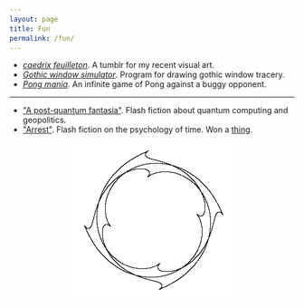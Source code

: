 ```yaml
---
layout: page
title: Fun
permalink: /fun/
---
```


- [*caedrix feuilleton*](https://caedrix.tumblr.com/). A tumblr for my
  recent visual art. <!-- *principium creaturarum*.-->
- [*Gothic window simulator*](https://www.openprocessing.org/sketch/571835). Program for drawing gothic window tracery.
- [*Pong mania*](https://www.openprocessing.org/sketch/590092). An
  infinite game of Pong against a buggy opponent.

---

- ["A post-quantum fantasia"]({{hapax.github.io}}/assets/pqf.pdf). Flash fiction about quantum computing and geopolitics.
- ["Arrest"]({{hapax.github.io}}/assets/arrest.pdf). Flash fiction on
  the psychology of time. Won a
  [thing](https://www.ubyssey.ca/science/arrestee-sci-fi-winner-2019/).
<!-- - ["Calling down the lightning"]({{hapax.github.io}}/assets/lightning.pdf). An
  essay on creativity and personality development. -->
<!-- - [*D'Alembert's Principle*]({{hapax.github.io}}/assets/D'Alembert). A
  book review. -->

<figure>
 <div style="text-align:center"><img src ="/images/gothic-2.png" />
 	 </div>
 </figure>

<!-- Will report back when I remember how to have it.
I put my digital art on [tumblr](https://caedrix.tumblr.com/)
(yes, it still exists) and photos of urban decay, chance Cornellian
arrangements of rubbish, symmetry, patterns, and so forth, on
[Instagram](https://www.instagram.com/dr__abe/).

<figure>
 <div style="text-align:center"><img src ="/images/x64.png" />
 <figcaption><i>This little robot is very keen.</i></figcaption>
 	 </div>
  </figure>-->

<!-- In the tradition of dorky, maximalist websites, here are some things I
do when I'm not sciencing or encouraging other people to science. -->

<!-- #### Writing 

- ["A post-quantum fantasia"]({{hapax.github.io}}/assets/pqf.pdf)
(2020). A farcical "what if" about large-scale quantum computing,
geopolitics, and shrimp.
- ["Arrest"]({{hapax.github.io}}/assets/arrest.pdf) (2019). Telekinetic
zombies and the psychology of time. Winner of the
[2019 Ubyssey sci-fi competition](https://www.ubyssey.ca/science/arrestee-sci-fi-winner-2019/).
- ["Fearful spheres"]({{hapax.github.io}}/assets/fearful-spheres.pdf)
(2018). An old chapbook. -->

<!-- In a prior life I earned a philosophy degree, and still take language
on holiday from time to time. Some rambling discursions: -->

<!-- - *Language, cognition and alien math*
  [[1](https://hapax.github.io/philosophy/alien-maths-1/)] (2020,
  blog post). Is it possible to get inside the head of a bat?
  And what does this tell us about alien math? -->
<!-- - [*From solipsism to emergent time*](https://hapax.github.io/physics/philosophy/emergent-time/)
  (2020, blog post). Time is different from space. What
  would a good physical explanation of this fact look like?
- [*The endless present*](https://hapax.github.io/philosophy/physics/psychology-time/)
  (2019, blog post). A four-dimensionalist account of the psychology
  of time, concluding with a radical version of eternal recurrence.
<!-- - [*Cigarettes, hard labour, and a box full of money*](https://hapax.github.io/philosophy/prisoners/)
(2017, blog post). How decision problems, from the Prisoner's Dilemma
to smoking to betting against the Oracle of Delphi, are secretly
  related.
<!-- What nuclear war, smoking, and the Oracle of Delphi have in -->
<!-- common. -->

<!-- #### Programming -->

<!-- I code for fun and occasionally profit in [Python](https://www.python.org/)
(it's quick), [Haskell](https://www.haskell.org/) (it's beautiful) and
[Processing](https://processing.org/) (it's visual). 
I code for fun and occasionally profit.
A few small projects: -->

<!-- - [*University of Melbourne course planner*](https://students.unimelb.edu.au/your-course/manage-your-course/planning-your-course-and-subjects/faculty-course-planning-resources/course-planning-tools). I
  designed the prototype version of the university's course
  planner. I've linked the snazzy beta version by the folks at [Eliiza](https://eliiza.com.au/about/).
- [*Genesim*](https://github.com/hapax/genesim). Simulate the random
distribution of genetic code around a family tree.
- [*Partitions*](https://github.com/hapax/haskell-partitions). Experimental
  number theory in Haskell, now with
  [blog post](https://hapax.github.io/mathematics/programming/haskell-partition/)!
- [*Gothic window simulator*](https://www.openprocessing.org/sketch/571835). Program for drawing gothic window tracery.
- [*Pong mania*](https://www.openprocessing.org/sketch/590092). A buggy but addictive implementation of Pong.

<!-- If you're looking for something less serious, here are a few
[Processing](https://processing.org/)/[p5js](https://p5js.org/) -->
<!-- sketches: -->

<!-- - [*Gothic window simulator*](https://www.openprocessing.org/sketch/571835). Program for drawing gothic window tracery.
- [*Pong mania*](https://www.openprocessing.org/sketch/590092). A buggy but addictive implementation of Pong. <!-- of which I am
  inordinately proud.-->

<!-- <figure>
 <div style="text-align:center"><img src ="/images/gothic-2.png" />
 <figcaption><i>The gothic window simulator.</i></figcaption>
 	 </div>
 </figure> -->
